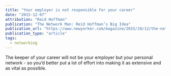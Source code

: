 ```yaml
---
title: "Your employer is not responsible for your career"
date: "2015-12-07"
attribution: "Reid Hoffman"
publication: "The Network Man: Reid Hoffman’s Big Idea"
publication_url: "https://www.newyorker.com/magazine/2015/10/12/the-network-man"
publication_type: "article"
tags:
  - networking
---
```


The keeper of your career will not be your employer but your personal network - so you’d better put a lot of effort into making it as extensive and as vital as possible.
